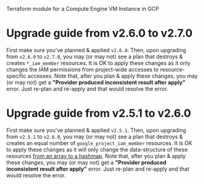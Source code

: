 Terraform module for a Compute Engine VM Instance in GCP

# Upgrade guide from v2.6.0 to v2.7.0

First make sure you've planned & applied `v2.6.0`. Then, upon upgrading from `v2.6.0` to `v2.7.0`, you may (or may not) see a plan that destroys & creates `*_iam_member` resources. It is OK to apply these changes as it only changes the IAM permissions from project-wide accesses to resource-specific accesses. Note that, after you plan & apply these changes, you may (or may not) get a **"Provider produced inconsistent result after apply"** error. Just re-plan and re-apply and that would resolve the error.

# Upgrade guide from v2.5.1 to v2.6.0

First make sure you've planned & applied `v2.5.1`. Then, upon upgrading from `v2.5.1` to `v2.6.0`, you may (or may not) see a plan that destroys & creates an equal number of `google_project_iam_member` resources. It is OK to apply these changes as it will only change the data-structure of these resources [from an array to a hashmap](https://github.com/airasia/terraform-google-external_access/wiki/The-problem-of-%22shifting-all-items%22-in-an-array). Note that, after you plan & apply these changes, you may (or may not) get a **"Provider produced inconsistent result after apply"** error. Just re-plan and re-apply and that would resolve the error.
